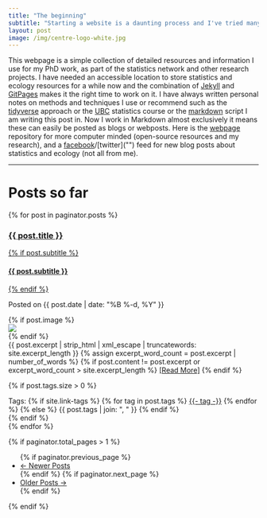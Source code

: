 ```yaml
---
title: "The beginning"
subtitle: "Starting a website is a daunting process and I've tried many times but that is for another blog post."
layout: post
image: /img/centre-logo-white.jpg
---
```


This webpage is a simple collection of detailed resources and information I use for my PhD work, as part of the statistics network and other research projects. I have needed an accessible location to store statistics and ecology resources for a while now and the combination of [Jekyll]("") and [GitPages]("") makes it the right time to work on it. I have always written personal notes on methods and techniques I use or recommend such as the [tidyverse]("") approach or the [UBC]("") statistics course or the [markdown]("") script I am writing this post in. Now I work in Markdown almost exclusively it means these can easily be posted as blogs or webposts. Here is the [webpage]("https://davan690.github.io/") repository for more computer minded (open-source resources and my research), and a [facebook]("https://www.facebook.com/StatisticsNetwork/")/[twitter]("") feed for new blog posts about statistics and ecology (not all from me).

-------------------------------------------------------------
<h1>Posts so far</h1>
<div class="posts-list">
  {% for post in paginator.posts %}
<article class="post-preview">
  <a href="{{ post.url | prepend: site.baseurl }}">
  <h3 class="post-title">{{ post.title }}</h3>
  
  {% if post.subtitle %}
<h4 class="post-subtitle">
{{ post.subtitle }}
</h4>
{% endif %}
</a>
  
  <p class="post-meta">
  Posted on {{ post.date | date: "%B %-d, %Y" }}
</p>
  
  <div class="post-entry-container">
  {% if post.image %}
<div class="post-image">
  <a href="{{ post.url | prepend: site.baseurl }}">
  <img src="{{ post.image }}">
  </a>
  </div>
  {% endif %}
<div class="post-entry">
{{ post.excerpt | strip_html | xml_escape | truncatewords: site.excerpt_length }}
{% assign excerpt_word_count = post.excerpt | number_of_words %}
{% if post.content != post.excerpt or excerpt_word_count > site.excerpt_length %}
<a href="{{ post.url | prepend: site.baseurl }}" class="post-read-more">[Read&nbsp;More]</a>
{% endif %}
</div>
  </div>
  
  {% if post.tags.size > 0 %}
<div class="blog-tags">
  Tags:
  {% if site.link-tags %}
{% for tag in post.tags %}
<a href="{{ site.baseurl }}/tags#{{- tag -}}">{{- tag -}}</a>
{% endfor %}
{% else %}
{{ post.tags | join: ", " }}
{% endif %}
</div>
{% endif %}

</article>
{% endfor %}
</div>
  
{% if paginator.total_pages > 1 %}
<ul class="pager main-pager">
{% if paginator.previous_page %}
<li class="previous">
  <a href="{{ paginator.previous_page_path | prepend: site.baseurl | replace: '//', '/' }}">&larr; Newer Posts</a>
  </li>
  {% endif %}
{% if paginator.next_page %}
<li class="next">
  <a href="{{ paginator.next_page_path | prepend: site.baseurl | replace: '//', '/' }}">Older Posts &rarr;</a>
  </li>
  {% endif %}
</ul>
{% endif %}